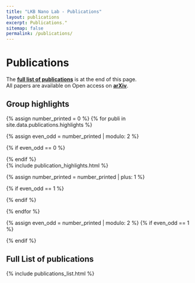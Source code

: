 ```yaml
---
title: "LKB Nano Lab - Publications"
layout: publications
excerpt: Publications."
sitemap: false
permalink: /publications/
---
```


# Publications

The **[full list of publications](#full-list-of-publications)** is at the end of this page. <br>
 All papers are available on Open access on **[arXiv](https://arxiv.org/a/glorieux_q_1.html)**.

## Group highlights

{% assign number_printed = 0 %}
{% for publi in site.data.publications.highlights %}

{% assign even_odd = number_printed | modulo: 2 %}

{% if even_odd == 0 %}
<div class="row">
{% endif %}

<!-- Highlights -->
<div markdown="0">
{% include publication_highlights.html  %}
</div>

{% assign number_printed = number_printed | plus: 1 %}

{% if even_odd == 1 %}
</div>
{% endif %}

{% endfor %}

{% assign even_odd = number_printed | modulo: 2 %}
{% if even_odd == 1 %}
</div>
{% endif %}



## Full List of publications

<div markdown="0">
{% include publications_list.html %}
</div>
